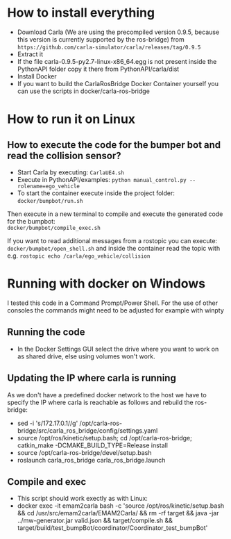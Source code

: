# How to install everything
- Download Carla (We are using the precompiled version 0.9.5, because this version is currently supported by the ros-bridge) from `https://github.com/carla-simulator/carla/releases/tag/0.9.5`
- Extract it
- If the file carla-0.9.5-py2.7-linux-x86_64.egg is not present inside the PythonAPI folder copy it there from PythonAPI/carla/dist
- Install Docker
- If you want to build the CarlaRosBridge Docker Container yourself you can use the scripts in docker/carla-ros-bridge

# How to run it on Linux
## How to execute the code for the bumper bot and read the collision sensor?

- Start Carla by executing: `CarlaUE4.sh`
- Execute in PythonAPI/examples: `python manual_control.py --rolename=ego_vehicle`  
- To start the container execute inside the project folder:  
`docker/bumpbot/run.sh`

Then execute in a new terminal to compile and execute the generated code for the bumpbot:  
`docker/bumpbot/compile_exec.sh`

If you want to read additional messages from a rostopic you can execute:  
`docker/bumpbot/open_shell.sh` and inside the container read the topic with e.g. `rostopic echo /carla/ego_vehicle/collision`

# Running with docker on Windows
I tested this code in a Command Prompt/Power Shell. For the use of other consoles the commands might need to be adjusted for example with winpty

## Running the code
- In the Docker Settings GUI select the drive where you want to work on as shared drive, else using volumes won't work.

## Updating the IP where carla is running
As we don't have a predefined docker network to the host we have to specify the IP where carla is reachable as follows and rebuild the ros-bridge:

- sed -i 's/172.17.0.1/<yourIP>/g' /opt/carla-ros-bridge/src/carla_ros_bridge/config/settings.yaml
- source /opt/ros/kinetic/setup.bash; cd  /opt/carla-ros-bridge; catkin_make -DCMAKE_BUILD_TYPE=Release install
- source /opt/carla-ros-bridge/devel/setup.bash
- roslaunch carla_ros_bridge carla_ros_bridge.launch

## Compile and exec
- This script should work exectly as with Linux:
- docker exec -it emam2carla bash -c 'source /opt/ros/kinetic/setup.bash && cd /usr/src/emam2carla/EMAM2Carla/ && rm -rf target && java -jar ../mw-generator.jar valid.json && target/compile.sh && target/build/test_bumpBot/coordinator/Coordinator_test_bumpBot'
